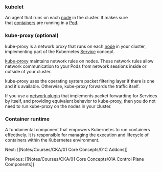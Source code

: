 
### kubelet[](https://kubernetes.io/docs/concepts/architecture/#kubelet)

An agent that runs on each [node](https://kubernetes.io/docs/concepts/architecture/nodes/) in the cluster. It makes sure that [containers](https://kubernetes.io/docs/concepts/containers/) are running in a [Pod](https://kubernetes.io/docs/concepts/workloads/pods/).

### kube-proxy (optional)[](https://kubernetes.io/docs/concepts/architecture/#kube-proxy)

kube-proxy is a network proxy that runs on each [node](https://kubernetes.io/docs/concepts/architecture/nodes/) in your cluster, implementing part of the Kubernetes [Service](https://kubernetes.io/docs/concepts/services-networking/service/) concept.

[kube-proxy](https://kubernetes.io/docs/reference/command-line-tools-reference/kube-proxy/) maintains network rules on nodes. These network rules allow network communication to your Pods from network sessions inside or outside of your cluster.

kube-proxy uses the operating system packet filtering layer if there is one and it's available. Otherwise, kube-proxy forwards the traffic itself.

If you use a [network plugin](https://kubernetes.io/docs/concepts/architecture/#network-plugins) that implements packet forwarding for Services by itself, and providing equivalent behavior to kube-proxy, then you do not need to run kube-proxy on the nodes in your cluster.

### Container runtime[](https://kubernetes.io/docs/concepts/architecture/#container-runtime)

A fundamental component that empowers Kubernetes to run containers effectively. It is responsible for managing the execution and lifecycle of containers within the Kubernetes environment.




Next:
[[Notes/Courses/CKA/01 Core Concepts/01C Addons]]

Previous:
[[Notes/Courses/CKA/01 Core Concepts/01A Control Plane Components]]
